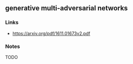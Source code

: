 ## generative multi-adversarial networks

### Links

* https://arxiv.org/pdf/1611.01673v2.pdf

### Notes

TODO
